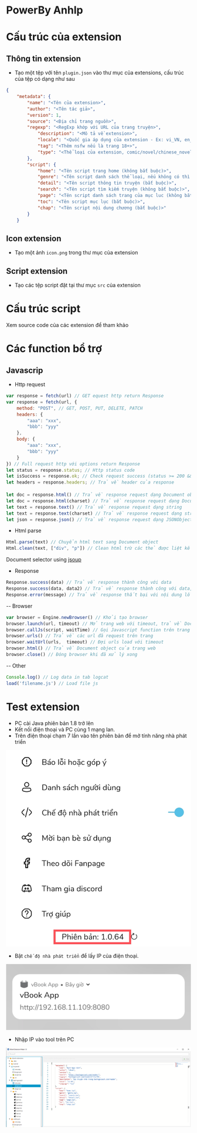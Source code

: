 # PowerBy Anhlp
# Cấu trúc của extension

## Thông tin extension
- Tạo một tệp với tên `plugin.json` vào thư mục của extensions, cấu trúc của tệp có dạng như sau
```json
{
    "metadata": {
        "name": "<Tên của extension>",
        "author": "<Tên tác giả>",
        "version": 1,
        "source": "<Địa chỉ trang nguồn>",
        "regexp": "<RegExp khớp với URL của trang truyện>",
            "description": "<Mô tả về extension>",
            "locale": "<Quốc gia áp dụng của extension - Ex: vi_VN, en_US, zh_CN>",
            "tag": "<Thêm nsfw nếu là trang 18+>",
            "type": "<Thể loại của extension, comic/novel/chinese_novel>"
        },
        "script": {
            "home": "<Tên script trang home (không bắt buộc)>",
            "genre": "<Tên script danh sách thể loại, nếu không có thì không thêm>",
            "detail": "<Tên script thông tin truyện (bắt buộc)>",
            "search": "<Tên script tìm kiếm truyện (không bắt buộc)>",
            "page": "<Tên script danh sách trang của mục luc (không bắt buộc)>",
            "toc": "<Tên script mục lục (bắt buộc)>",
            "chap": "<Tên script nội dung chương (bắt buộc)>"
        }
    }
```
## Icon extension
- Tạo một ảnh `icon.png` trong thư mục của extension
## Script extension
- Tạo các tệp script đặt tại thư mục `src` của extension

# Cấu trúc script
Xem source code của các extension để tham khảo
# Các function bổ trợ

## Javascrip
- Http request

```javascript
var response = fetch(url) // GET equest http return Response
var response = fetch(url, {
    method: "POST", // GET, POST, PUT, DELETE, PATCH
    headers: {
        "aaa": "xxx",
        "bbb": "yyy"
    },
    body: {
        "aaa": "xxx",
        "bbb": "yyy"
    }
}) // Full request http với options return Response
let status = response.status; // Http status code
let isSuccess = response.ok; // Check request success (status >= 200 && status < 300)
let headers = response.headers; // Trả về header của response

let doc = response.html() // Trả về response request dạng Document object
let doc = response.html(charset) // Trả về response request dạng Document object
let text = response.text() // Trả về response request dạng string
let text = response.text(charset) // Trả về response request dạng string
let json = response.json() // Trả về response request dạng JSONObject
```

- Html parse

```javascript
Html.parse(text) // Chuyển html text sang Document object
Html.clean(text, ["div", "p"]) // Clean html trừ các thẻ được liệt kê
```

Document selector using [jsoup](https://jsoup.org/cookbook/extracting-data/selector-syntax)

- Response

```javascript
Response.success(data) // Trả về response thành công với data
Response.success(data, data2) // Trả về response thành công với data, data2
Response.error(message) // Trả về response thất bại với nội dung lỗi
```

-- Browser

```javascript
var browser = Engine.newBrowser() // Khởi tạo browser
browser.launch(url, timeout) // Mở trang web với timeout, trả về Document object
browser.callJs(script, waitTime) // Gọi Javascript function trên trang với waitTime, trả về Document object
browser.urls() // Trả về các url đã request trên trang
browser.waitUrl(urls,  timeout) // Đợi urls load với timeout
browser.html() // Trả về Document object của trang web
browser.close() // Đóng browser khi đã xử lý xong
```

-- Other
```javascript
Console.log() // Log data in tab logcat
load('filename.js') // Load file js
```

# Test extension
- PC cài Java phiên bản 1.8 trở lên
- Kết nối điện thoại và PC cùng 1 mạng lan.
- Trên điện thoại chạm 7 lần vào tên phiên bản để mở tính năng nhà phát triển

![Version app](tutorial/1.jpg)
- Bật `chế độ nhà phát triển` để lấy IP của điện thoại.

![IP](tutorial/2.jpg)

- Nhập IP vào tool trên PC

![IP](tutorial/3.png)